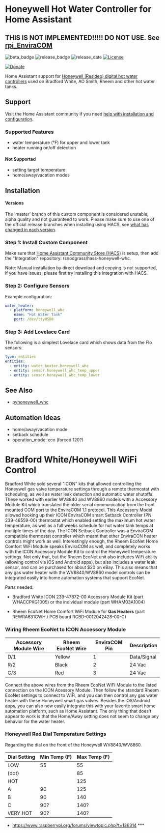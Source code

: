# Honeywell Hot Water Controller for Home Assistant

## THIS IS NOT IMPLEMENTED!!!!!  DO NOT USE. See [rpi_EnviraCOM](https://github.com/latetedemelon/rpi_EnviraCOM)


![beta_badge](https://img.shields.io/badge/maturity-Beta-yellow.png)
![release_badge](https://img.shields.io/github/v/release/rsnodgrass/hass-honeywell-whc.svg)
![release_date](https://img.shields.io/github/release-date/rsnodgrass/hass-honeywell-whc.svg)
[![License](https://img.shields.io/badge/License-Apache%202.0-blue.svg)](https://opensource.org/licenses/Apache-2.0)

[![Donate](https://img.shields.io/badge/Donate-PayPal-green.svg)](https://www.paypal.com/cgi-bin/webscr?cmd=_donations&business=WREP29UDAMB6G)

Home Assistant support for [Honeywell (Resideo) digital hot water controllers](https://github.com/rsnodgrass/pyhoneywell_whc) used on Bradford White, AO Smith, Rheem and other hot water tanks.

## Support

Visit the Home Assistant community if you need [help with installation and configuration]().

### Supported Features

- water temperature (&deg;F) for upper and lower tank
- heater running on/off detection

#### Not Supported

- setting target temperature
- home/away/vacation modes

## Installation

#### Versions

The 'master' branch of this custom component is considered unstable, alpha quality and not guaranteed to work.
Please make sure to use one of the official release branches when installing using HACS, see [what has changed in each version](https://github.com/rsnodgrass/hass-flo-water/releases).

### Step 1: Install Custom Component

Make sure that [Home Assistant Community Store (HACS)](https://github.com/custom-components/hacs) is setup, then add the "Integration" repository: rsnodgrass/hass-honeywell-whc.

Note: Manual installation by direct download and copying is not supported, if you have issues, please first try installing this integration with HACS.

### Step 2: Configure Sensors

Example configuration:

```yaml
water_heater:
  - platform: honeywell_whc
    name: "Hot Water Tank"
    port: /dev/ttyUSB0
```

### Step 3: Add Lovelace Card

The following is a simplest Lovelace card which shows data from the Flo sensors:

```yaml
type: entities
entities:
  - entity: water_heater.honeywell_whc
  - entity: sensor.honeywell_whc_temp_upper
  - entity: sensor.honeywell_whc_temp_lower
```

## See Also

* [pyhoneywell_whc](https://github.com/rsnodgrass/pyhoneywell_whc)

## Automation Ideas

- home/away/vacation mode
- setback schedule
- operation_mode: eco (forced 120?)


# Bradford White/Honeywell WiFi Control

Bradford White sold several "ICON" kits that allowed controlling the Honeywell gas valve temperature settings through a remote thermostat with scheduling, as well as water leak detection and automatic water shutoffs. These worked with earlier WV8840 and WV8860 models with a Accessory Module Kit which translated the older serial communication from the front mounted COM port to the EnviraCOM 1.1 protocol. This Accessory Model allowed hooking up their ICON EnviraCOM smart Setback Controller (PN 239-48559-00) thermostat which enabled setting the maximum hot water temperature, as well as a full weeks schedule for hot water tank temps at multiple times of the day. The ICON Setback Controller was a EnviraCOM compatible thermostat controller which meant that other EnviraCON heater controls might work as well. Interestingly enough, the Rheem EcoNet Home Comfort WiFi Module speaks EnviraCOM as well, and completely works with the ICON Accessory Module Kit to control the Honeywell temperature settings.  Not only that, but the Rheem EcoNet unit also includes WiFi ability (allowing control via iOS and Android apps), but also includes a water leak sensor, and can be purchased for about $20 on eBay. This also means that any gas water heater with the WV8840/WV8860 model controls can be integrated easily into home automation systems that support EcoNet.

Parts needed:

* Bradford White ICON 239-47872-00 Accessory Module Kit (part WHACCPKG1005) or the individual module (part WHAM03A1004)

* Rheem EcoNet Home Comfort WiFi Module for **Gas Heaters** (part REWRA631GWH / PCB board RCBD-0012042428-00-C)

### Wiring Rheem EcoNet to ICON Accessory Module

| Accessory Module Wire | Rheem EcoNet Wire | EnviraCOM Pin | Description |
| --------------------- | ----------------- | ------------- | ----------- |
| D/1                   | Yellow            | 1             | Data/Signal |
| R/2                   | Black             | 2             | 24 Vac      |
| C/3                   | Red               | 3             | 24 Vac      |

Connect the above wires from the Rheem EcoNet WiFi Module to the listed connection on the ICON Acessory Module. Then follow the standard Rheem EcoNet settings to connect to WiFi, and you can then control any gas water heater with these Honeywell smart gas valves.  Besides the iOS/Android apps, you can also now easily integrate this with your favorite smart home automation platform, such as Home Assistant.  The only thing that does't appear to work is that the Home/Away setting does not seem to change any behavior for the water heater.

### Honeywell Red Dial Temperature Settings

Regarding the dial on the front of the Honeywell WV8840/WV8860.

| Dial Setting | Min Temp (F) | Max Temp (F) |
| ------------ | ------------ | ------------ |
| LOW          | 55           | 55           |
| (dot)        |              | 85           |
| HOT          |              | 125          |
| A            | 90           | 125          |
| B            | 90           | 140          |
| C            | 90?          | 140?         |
| VERY HOT     | 90?          | 140?         |


* https://www.raspberrypi.org/forums/viewtopic.php?t=136314 ***
